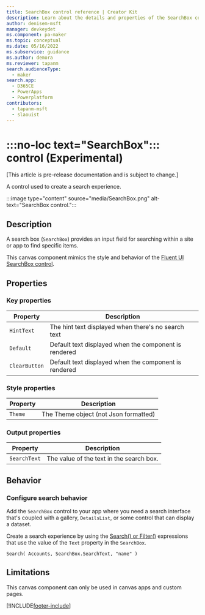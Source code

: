 ```yaml
---
title: SearchBox control reference | Creator Kit
description: Learn about the details and properties of the SearchBox control in the Creator Kit.
author: denisem-msft
manager: devkeydet
ms.component: pa-maker
ms.topic: conceptual
ms.date: 05/16/2022
ms.subservice: guidance
ms.author: demora
ms.reviewer: tapanm
search.audienceType: 
  - maker
search.app: 
  - D365CE
  - PowerApps
  - Powerplatform
contributors:
  - tapanm-msft
  - slaouist
---
```


# :::no-loc text="SearchBox"::: control (Experimental)

[This article is pre-release documentation and is subject to change.]

A control used to create a search experience.

:::image type="content" source="media/SearchBox.png" alt-text="SearchBox control.":::

## Description

A search box (`SearchBox`) provides an input field for searching within a site or app to find specific items.

This canvas component mimics the style and behavior of the [Fluent UI SearchBox control](https://developer.microsoft.com/fluentui#/controls/web/searchbox).

## Properties

### Key properties

| Property | Description |
| -------- | ----------- |
| `HintText` | The hint text displayed when there's no search text |
| `Default` | Default text displayed when the component is rendered |
| `ClearButton` | Default text displayed when the component is rendered |

### Style properties

| Property | Description |
| -------- | ----------- |
| `Theme` | The Theme object (not Json formatted) |

### Output properties

| Property | Description |
| -------- | ----------- |
| `SearchText` | The value of the text in the search box. |

## Behavior

### Configure search behavior

Add the `SearchBox` control to your app where you need a search interface that's coupled with a gallery, `DetailsList`, or some control that can display a dataset.

Create a search experience by using the [Search() or Filter()](/power-apps/maker/canvas-apps/functions/function-filter-lookup) expressions that use the value of the `Text` property in the `SearchBox`.

```powerapps-dot
Search( Accounts, SearchBox.SearchText, "name" )
```

## Limitations

This canvas component can only be used in canvas apps and custom pages.

[!INCLUDE[footer-include](../../includes/footer-banner.md)]
